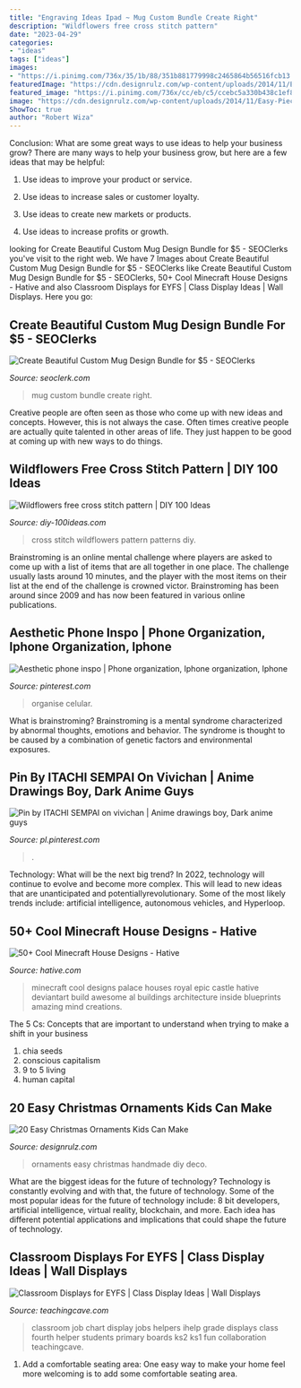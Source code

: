```yaml
---
title: "Engraving Ideas Ipad ~ Mug Custom Bundle Create Right"
description: "Wildflowers free cross stitch pattern"
date: "2023-04-29"
categories:
- "ideas"
tags: ["ideas"]
images:
- "https://i.pinimg.com/736x/35/1b/88/351b881779998c2465864b56516fcb13.jpg"
featuredImage: "https://cdn.designrulz.com/wp-content/uploads/2014/11/Easy-Pieces-Handmade-Holiday-Ornaments-12.jpg"
featured_image: "https://i.pinimg.com/736x/cc/eb/c5/ccebc5a330b438c1ef8eb40e5d0392bd.jpg"
image: "https://cdn.designrulz.com/wp-content/uploads/2014/11/Easy-Pieces-Handmade-Holiday-Ornaments-12.jpg"
ShowToc: true
author: "Robert Wiza"
---
```



Conclusion: What are some great ways to use ideas to help your business grow?
There are many ways to help your business grow, but here are a few ideas that may be helpful:
1. Use ideas to improve your product or service.

2. Use ideas to increase sales or customer loyalty.

3. Use ideas to create new markets or products.

4. Use ideas to increase profits or growth.

	

		
looking for Create Beautiful Custom Mug Design Bundle for $5 - SEOClerks you've visit to the right web. We have 7 Images about Create Beautiful Custom Mug Design Bundle for $5 - SEOClerks like Create Beautiful Custom Mug Design Bundle for $5 - SEOClerks, 50+ Cool Minecraft House Designs - Hative and also Classroom Displays for EYFS | Class Display Ideas | Wall Displays. Here you go:
		
    
## Create Beautiful Custom Mug Design Bundle For $5 - SEOClerks

<img loading=lazy src="https://www.seoclerk.com/files/user/community/000/007/797/fcdsvsbfrfd.1537820595.jpg" onerror="this.onerror=null;this.src='https://tse4.mm.bing.net/th?id=OIP.ODQTsB30-s9_kKU_dbQl7wHaFG&amp;pid=15.1';" alt="Create Beautiful Custom Mug Design Bundle for $5 - SEOClerks">

_Source: seoclerk.com_

>mug custom bundle create right. 

	

Creative people are often seen as those who come up with new ideas and concepts. However, this is not always the case. Often times creative people are actually quite talented in other areas of life. They just happen to be good at coming up with new ways to do things.

    
## Wildflowers Free Cross Stitch Pattern | DIY 100 Ideas

<img loading=lazy src="https://diy-100ideas.com/wp-content/uploads/2016/07/wildflowers-cross-stitch-patterns-6.png" onerror="this.onerror=null;this.src='https://tse2.mm.bing.net/th?id=OIP.6FnAagOjE8xez4BltWk_0AHaKe&amp;pid=15.1';" alt="Wildflowers free cross stitch pattern | DIY 100 Ideas">

_Source: diy-100ideas.com_

>cross stitch wildflowers pattern patterns diy. 

	

Brainstroming is an online mental challenge where players are asked to come up with a list of items that are all together in one place. The challenge usually lasts around 10 minutes, and the player with the most items on their list at the end of the challenge is crowned victor. Brainstroming has been around since 2009 and has now been featured in various online publications.

    
## Aesthetic Phone Inspo | Phone Organization, Iphone Organization, Iphone

<img loading=lazy src="https://i.pinimg.com/736x/35/1b/88/351b881779998c2465864b56516fcb13.jpg" onerror="this.onerror=null;this.src='https://tse2.mm.bing.net/th?id=OIP.G0LqSvsB8BTD-0LU32d-JwHaNK&amp;pid=15.1';" alt="Aesthetic phone inspo | Phone organization, Iphone organization, Iphone">

_Source: pinterest.com_

>organise celular. 

	

What is brainstroming?
Brainstroming is a mental syndrome characterized by abnormal thoughts, emotions and behavior. The syndrome is thought to be caused by a combination of genetic factors and environmental exposures.

    
## Pin By ITACHI SEMPAI On Vivichan | Anime Drawings Boy, Dark Anime Guys

<img loading=lazy src="https://i.pinimg.com/736x/cc/eb/c5/ccebc5a330b438c1ef8eb40e5d0392bd.jpg" onerror="this.onerror=null;this.src='https://tse3.mm.bing.net/th?id=OIP.5ATXLo8tAhiD-0fOUaUErAHaKn&amp;pid=15.1';" alt="Pin by ITACHI SEMPAI on vivichan | Anime drawings boy, Dark anime guys">

_Source: pl.pinterest.com_

>. 

	

Technology: What will be the next big trend?
In 2022, technology will continue to evolve and become more complex. This will lead to new ideas that are unanticipated and potentiallyrevolutionary. Some of the most likely trends include: artificial intelligence, autonomous vehicles, and Hyperloop.

    
## 50+ Cool Minecraft House Designs - Hative

<img loading=lazy src="https://hative.com/wp-content/uploads/2014/02/minecraft-houses/royal-palace-design-47.jpg" onerror="this.onerror=null;this.src='https://tse3.mm.bing.net/th?id=OIP.8xDPCRQxM0OeFiXSbRwCpgHaFm&amp;pid=15.1';" alt="50+ Cool Minecraft House Designs - Hative">

_Source: hative.com_

>minecraft cool designs palace houses royal epic castle hative deviantart build awesome al buildings architecture inside blueprints amazing mind creations. 

	

The 5 Cs: Concepts that are important to understand when trying to make a shift in your business
1. chia seeds
2. conscious capitalism
3. 9 to 5 living
4. human capital

    
## 20 Easy Christmas Ornaments Kids Can Make

<img loading=lazy src="https://cdn.designrulz.com/wp-content/uploads/2014/11/Easy-Pieces-Handmade-Holiday-Ornaments-12.jpg" onerror="this.onerror=null;this.src='https://tse4.mm.bing.net/th?id=OIP.fvcM06obnCfFpuLvFm5THwHaLI&amp;pid=15.1';" alt="20 Easy Christmas Ornaments Kids Can Make">

_Source: designrulz.com_

>ornaments easy christmas handmade diy deco. 

	

What are the biggest ideas for the future of technology?
Technology is constantly evolving and with that, the future of technology. Some of the most popular ideas for the future of technology include: 8 bit developers, artificial intelligence, virtual reality, blockchain, and more. Each idea has different potential applications and implications that could shape the future of technology.

    
## Classroom Displays For EYFS | Class Display Ideas | Wall Displays

<img loading=lazy src="https://www.teachingcave.com/wp-content/uploads/2013/10/ihelp1.jpg" onerror="this.onerror=null;this.src='https://tse3.mm.bing.net/th?id=OIP.jz-K9hgKZfxAyzBIi7K_ZQHaJ3&amp;pid=15.1';" alt="Classroom Displays for EYFS | Class Display Ideas | Wall Displays">

_Source: teachingcave.com_

>classroom job chart display jobs helpers ihelp grade displays class fourth helper students primary boards ks2 ks1 fun collaboration teachingcave. 

	

1. Add a comfortable seating area: One easy way to make your home feel more welcoming is to add some comfortable seating area.

